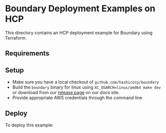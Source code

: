 # Boundary Deployment Examples on HCP
This directory contains an HCP deployment example for Boundary using Terraform. 

## Requirements


## Setup
- Make sure you have a local checkout of `github.com/hashicorp/boundary`
- Build the `boundary` binary for linux using `XC_OSARCH=linux/amd64 make dev` or download from our [release page](https://boundaryproject.io/) on our docs site.
- Provide appropriate AWS credentials through the command line

## Deploy
To deploy this example:
